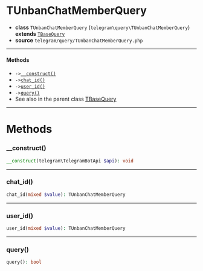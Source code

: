 # TUnbanChatMemberQuery

- **class** `TUnbanChatMemberQuery` (`telegram\query\TUnbanChatMemberQuery`) **extends** [`TBaseQuery`](classes/telegram/query/TBaseQuery.md)
- **source** `telegram/query/TUnbanChatMemberQuery.php`

---

#### Methods

- `->`[`__construct()`](#method-__construct)
- `->`[`chat_id()`](#method-chat_id)
- `->`[`user_id()`](#method-user_id)
- `->`[`query()`](#method-query)
- See also in the parent class [TBaseQuery](classes/telegram/query/TBaseQuery.md)

---
# Methods

<a name="method-__construct"></a>

### __construct()
```php
__construct(telegram\TelegramBotApi $api): void
```

---

<a name="method-chat_id"></a>

### chat_id()
```php
chat_id(mixed $value): TUnbanChatMemberQuery
```

---

<a name="method-user_id"></a>

### user_id()
```php
user_id(mixed $value): TUnbanChatMemberQuery
```

---

<a name="method-query"></a>

### query()
```php
query(): bool
```